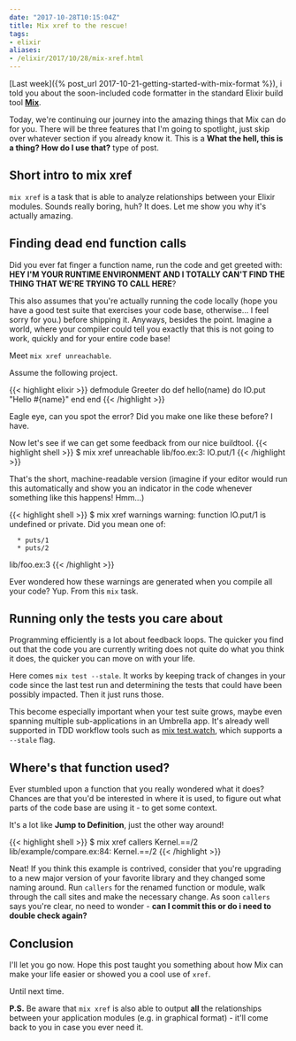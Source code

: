 ```yaml
---
date: "2017-10-28T10:15:04Z"
title: Mix xref to the rescue!
tags:
- elixir
aliases:
- /elixir/2017/10/28/mix-xref.html
---
```


[Last week]({% post_url 2017-10-21-getting-started-with-mix-format %}), i told you about the soon-included code formatter in the standard Elixir build tool [**Mix**](https://hexdocs.pm/mix/Mix.html).

Today, we're continuing our journey into the amazing things that Mix can do for you.
There will be three features that I'm going to spotlight, just skip over whatever section
if you already know it. This is a __What the hell, this is a thing? How do I use that?__ type of post.

## Short intro to mix xref
`mix xref` is a task that is able to analyze relationships between your Elixir modules.
Sounds really boring, huh? It does. Let me show you why it's actually amazing.

## Finding dead end function calls

Did you ever fat finger a function name, run the code and get greeted with:
**HEY I'M YOUR RUNTIME ENVIRONMENT AND I TOTALLY CAN'T FIND THE THING THAT WE'RE TRYING TO CALL HERE**?

This also assumes that you're actually running the code locally (hope you have a good test suite that exercises your code base, otherwise... I feel sorry for you.) before shipping it. Anyways, besides the point. Imagine a world, where your compiler could tell you exactly that this is not going to work, quickly and for your entire code base!

Meet `mix xref unreachable`.

Assume the following project.

{{< highlight elixir >}}
defmodule Greeter do
  def hello(name) do
    IO.put "Hello #{name}"
  end
end
{{< /highlight >}}

Eagle eye, can you spot the error? Did you make one like these before? I have.

Now let's see if we can get some feedback from our nice buildtool.
{{< highlight shell >}}
$ mix xref unreachable
lib/foo.ex:3: IO.put/1
{{< /highlight >}}


That's the short, machine-readable version (imagine if your editor would run this automatically and show you an indicator in the code whenever something like this happens! Hmm...)

{{< highlight shell >}}
$ mix xref warnings
warning: function IO.put/1 is undefined or private. Did you mean one of:

      * puts/1
      * puts/2

  lib/foo.ex:3
{{< /highlight >}}

Ever wondered how these warnings are generated when you compile all your code? Yup. From this `mix` task.

## Running only the tests you care about

Programming efficiently is a lot about feedback loops. The quicker you find out that
the code you are currently writing does not quite do what you think it does, the quicker
you can move on with your life.

Here comes `mix test --stale`.
It works by keeping track of changes in your code since the last test run and determining the tests that could have been possibly impacted. Then it just runs those.

This become especially important when your test suite grows, maybe even spanning multiple sub-applications in an Umbrella app. It's already well supported in TDD workflow tools such as [mix test.watch](https://github.com/lpil/mix-test.watch), which supports a `--stale` flag.

## Where's that function used?

Ever stumbled upon a function that you really wondered what it does? Chances are that you'd be interested in where it is used, to figure out what parts of the code base are using it - to get some context.

It's a lot like __Jump to Definition__, just the other way around!


{{< highlight shell >}}
$ mix xref callers Kernel.==/2
lib/example/compare.ex:84: Kernel.==/2
{{< /highlight >}}

Neat! If you think this example is contrived, consider that you're upgrading to a new major version of your favorite library and they changed some naming around. Run `callers` for the renamed function or module, walk through the call sites and make the necessary change. As soon `callers` says you're clear, no need to wonder - **can I commit this or do i need to double check again?**

## Conclusion
I'll let you go now. Hope this post taught you something about how Mix can make your life easier or showed you a cool use of `xref`.

Until next time.

**P.S.** Be aware that `mix xref` is also able to output **all** the relationships between your application modules (e.g. in graphical format) - it'll come back to you in case you ever need it.

